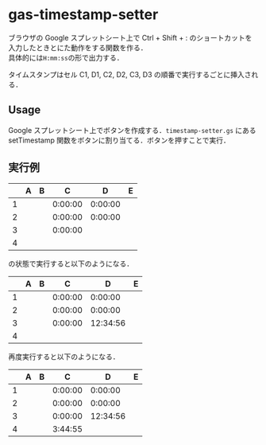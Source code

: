 # gas-timestamp-setter
ブラウザの Google スプレットシート上で Ctrl + Shift + : のショートカットを入力したときとにた動作をする関数を作る．  
具体的には`H:mm:ss`の形で出力する．  

タイムスタンプはセル C1, D1, C2, D2, C3, D3 の順番で実行するごとに挿入される．


## Usage
Google スプレットシート上でボタンを作成する．`timestamp-setter.gs` にある setTimestamp 関数をボタンに割り当てる．ボタンを押すことで実行．  

## 実行例
||A|B|C|D|E|
|-|-|-|-|-|-|
|1|||0:00:00|0:00:00||
|2|||0:00:00|0:00:00||
|3|||0:00:00|||
|4||||||

の状態で実行すると以下のようになる．  

||A|B|C|D|E|
|-|-|-|-|-|-|
|1|||0:00:00|0:00:00||
|2|||0:00:00|0:00:00||
|3|||0:00:00|12:34:56||
|4||||||

再度実行すると以下のようになる．

||A|B|C|D|E|
|-|-|-|-|-|-|
|1|||0:00:00|0:00:00||
|2|||0:00:00|0:00:00||
|3|||0:00:00|12:34:56||
|4|||3:44:55|||
